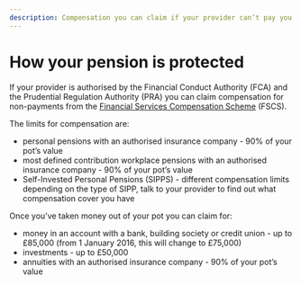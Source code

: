```yaml
---
description: Compensation you can claim if your provider can’t pay you.
---
```

# How your pension is protected

If your provider is authorised by the Financial Conduct Authority (FCA) and the Prudential Regulation Authority (PRA) you can claim compensation for non-payments from the [Financial Services Compensation Scheme](http://www.fscs.org.uk/) (FSCS).

The limits for compensation are:

- personal pensions with an authorised insurance company - 90% of your pot’s value
- most defined contribution workplace pensions with an authorised insurance company - 90% of your pot’s value
- Self-Invested Personal Pensions (SIPPS) - different compensation limits depending on the type of SIPP, talk to your provider to find out what compensation cover you have

Once you’ve taken money out of your pot you can claim for:

- money in an account with a bank, building society or credit union - up to £85,000 (from 1 January 2016, this will change to £75,000)
- investments - up to £50,000
- annuities with an authorised insurance company - 90% of your pot’s value
